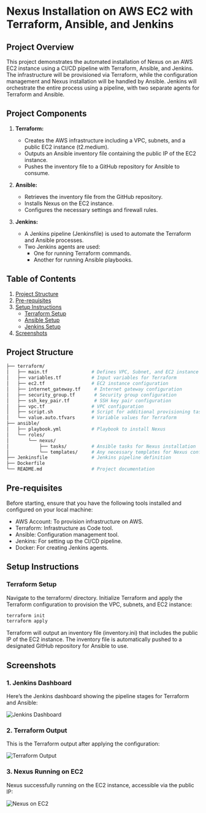 # Nexus Installation on AWS EC2 with Terraform, Ansible, and Jenkins

## Project Overview

This project demonstrates the automated installation of Nexus on an AWS EC2 instance using a CI/CD pipeline with Terraform, Ansible, and Jenkins. The infrastructure will be provisioned via Terraform, while the configuration management and Nexus installation will be handled by Ansible. Jenkins will orchestrate the entire process using a pipeline, with two separate agents for Terraform and Ansible.

## Project Components

1. **Terraform:**
   - Creates the AWS infrastructure including a VPC, subnets, and a public EC2 instance (t2.medium).
   - Outputs an Ansible inventory file containing the public IP of the EC2 instance.
   - Pushes the inventory file to a GitHub repository for Ansible to consume.
   
2. **Ansible:**
   - Retrieves the inventory file from the GitHub repository.
   - Installs Nexus on the EC2 instance.
   - Configures the necessary settings and firewall rules.
   
3. **Jenkins:**
   - A Jenkins pipeline (Jenkinsfile) is used to automate the Terraform and Ansible processes.
   - Two Jenkins agents are used: 
     - One for running Terraform commands.
     - Another for running Ansible playbooks.

## Table of Contents

1. [Project Structure](#project-structure)
2. [Pre-requisites](#pre-requisites)
3. [Setup Instructions](#setup-instructions)
   - [Terraform Setup](#terraform-setup)
   - [Ansible Setup](#ansible-setup)
   - [Jenkins Setup](#jenkins-setup)
4. [Screenshots](#Screenshots)


## Project Structure

```bash
├── terraform/
│   ├── main.tf                # Defines VPC, Subnet, and EC2 instance
│   ├── variables.tf           # Input variables for Terraform
│   ├── ec2.tf                 # EC2 instance configuration
│   ├── internet_gateway.tf     # Internet gateway configuration
│   ├── security_group.tf       # Security group configuration
│   ├── ssh_key_pair.tf         # SSH key pair configuration
│   ├── vpc.tf                 # VPC configuration
│   ├── script.sh              # Script for additional provisioning tasks
│   └── value.auto.tfvars      # Variable values for Terraform
├── ansible/
│   ├── playbook.yml           # Playbook to install Nexus
│   └── roles/
│       └── nexus/
│           ├── tasks/         # Ansible tasks for Nexus installation
│           └── templates/     # Any necessary templates for Nexus configuration
├── Jenkinsfile                # Jenkins pipeline definition
├── Dockerfile
└── README.md                  # Project documentation

```
## Pre-requisites

Before starting, ensure that you have the following tools installed and configured on your local machine:

- AWS Account: To provision infrastructure on AWS.
- Terraform: Infrastructure as Code tool.
- Ansible: Configuration management tool.
- Jenkins: For setting up the CI/CD pipeline.
- Docker: For creating Jenkins agents.
## Setup Instructions
### Terraform Setup
Navigate to the terraform/ directory.
Initialize Terraform and apply the Terraform configuration to provision the VPC, subnets, and EC2 instance:
```bash
terraform init
terraform apply
```
Terraform will output an inventory file (inventory.ini) that includes the public IP of the EC2 instance.
The inventory file is automatically pushed to a designated GitHub repository for Ansible to use.


## Screenshots

### 1. Jenkins Dashboard

Here’s the Jenkins dashboard showing the pipeline stages for Terraform and Ansible:

![Jenkins Dashboard](images/jenkins-dashboard.png)

### 2. Terraform Output

This is the Terraform output after applying the configuration:

![Terraform Output](images/terraform-output.png)

### 3. Nexus Running on EC2

Nexus successfully running on the EC2 instance, accessible via the public IP:

![Nexus on EC2](images/nexus-ec2.png)

